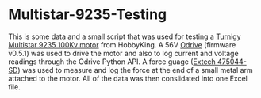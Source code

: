 # Multistar-9235-Testing

This is some data and a small script that was used for testing a <a href="https://hobbyking.com/en_us/9235-100kv-turnigy-multistar-brushless-multi-rotor-motor.html">Turnigy Multistar 9235 100Kv motor</a> from HobbyKing. A 56V <a href="https://odriverobotics.com/">Odrive</a> (firmware v0.5.1) was used to drive the motor and also to log current and voltage readings through the Odrive Python API. A force guage (<a href="http://www.extech.com/products/475044-SD">Extech 475044-SD</a>) was used to measure and log the force at the end of a small metal arm attached to the motor. All of the data was then conslidated into one Excel file.
